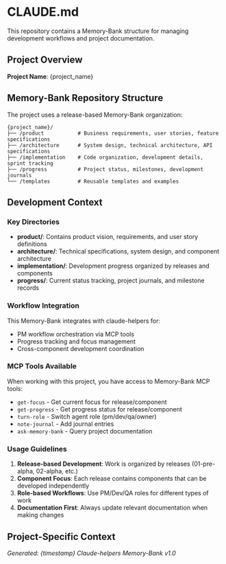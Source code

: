 # CLAUDE.md

This repository contains a Memory-Bank structure for managing development workflows and project documentation.

## Project Overview

**Project Name**: {project_name}

## Memory-Bank Repository Structure

The project uses a release-based Memory-Bank organization:

```
{project_name}/
├── /product           # Business requirements, user stories, feature specifications
├── /architecture      # System design, technical architecture, API specifications  
├── /implementation    # Code organization, development details, sprint tracking
├── /progress          # Project status, milestones, development journals
└── /templates         # Reusable templates and examples
```

## Development Context

### Key Directories
- **product/**: Contains product vision, requirements, and user story definitions
- **architecture/**: Technical specifications, system design, and component architecture
- **implementation/**: Development progress organized by releases and components
- **progress/**: Current status tracking, project journals, and milestone records

### Workflow Integration

This Memory-Bank integrates with claude-helpers for:
- PM workflow orchestration via MCP tools
- Progress tracking and focus management
- Cross-component development coordination

### MCP Tools Available

When working with this project, you have access to Memory-Bank MCP tools:
- `get-focus` - Get current focus for release/component
- `get-progress` - Get progress status for release/component  
- `turn-role` - Switch agent role (pm/dev/qa/owner)
- `note-journal` - Add journal entries
- `ask-memory-bank` - Query project documentation

### Usage Guidelines

1. **Release-based Development**: Work is organized by releases (01-pre-alpha, 02-alpha, etc.)
2. **Component Focus**: Each release contains components that can be developed independently
3. **Role-based Workflows**: Use PM/Dev/QA roles for different types of work
4. **Documentation First**: Always update relevant documentation when making changes

## Project-Specific Context

*Generated: {timestamp}*
*Claude-helpers Memory-Bank v1.0*